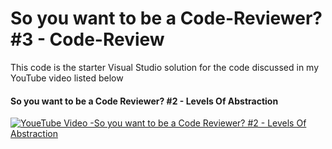 # So you want to be a Code-Reviewer? #3 - Code-Review
This code is the starter Visual Studio solution for the code discussed in my YouTube video listed below
#### So you want to be a Code Reviewer? #2 - Levels Of Abstraction
[![YoueTube Video -So you want to be a Code Reviewer? #2 - Levels Of Abstraction](http://img.youtube.com/vi/5D6IAKebZSQ/0.jpg)](https://youtu.be/5D6IAKebZSQ)
